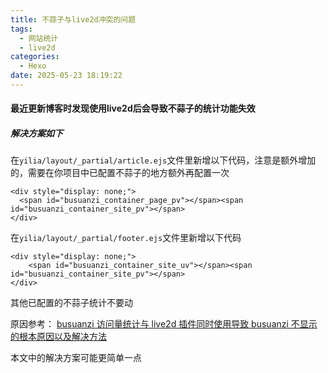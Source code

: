 ```yaml
---
title: 不蒜子与live2d冲突的问题
tags:
  - 网站统计
  - live2d
categories:
  - Hexo
date: 2025-05-23 18:19:22
---
```





####  最近更新博客时发现使用live2d后会导致不蒜子的统计功能失效

##### 解决方案如下
<!-- more -->
 
 在```yilia/layout/_partial/article.ejs```文件里新增以下代码，注意是额外增加的，需要在你项目中已配置不蒜子的地方额外再配置一次

```
<div style="display: none;">
  <span id="busuanzi_container_page_pv"></span><span id="busuanzi_container_site_pv"></span>
</div>
```

 在```yilia/layout/_partial/footer.ejs```文件里新增以下代码

```
<div style="display: none;">
    <span id="busuanzi_container_site_uv"></span><span id="busuanzi_container_site_pv"></span>
</div>
```
其他已配置的不蒜子统计不要动

原因参考：
[busuanzi 访问量统计与 live2d 插件同时使用导致 busuanzi 不显示的根本原因以及解决方法](https://ouuan.moe/post/2022/08/busuanzi-and-live2d)

本文中的解决方案可能更简单一点